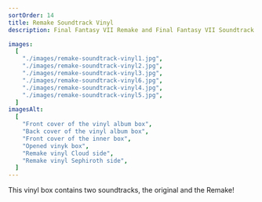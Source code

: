 ```yaml
---
sortOrder: 14
title: Remake Soundtrack Vinyl
description: Final Fantasy VII Remake and Final Fantasy VII Soundtrack Vinyl

images:
  [
    "./images/remake-soundtrack-vinyl1.jpg",
    "./images/remake-soundtrack-vinyl2.jpg",
    "./images/remake-soundtrack-vinyl3.jpg",
    "./images/remake-soundtrack-vinyl6.jpg",
    "./images/remake-soundtrack-vinyl4.jpg",
    "./images/remake-soundtrack-vinyl5.jpg",
  ]
imagesAlt:
  [
    "Front cover of the vinyl album box",
    "Back cover of the vinyl album box",
    "Front cover of the inner box",
    "Opened vinyk box",
    "Remake vinyl Cloud side",
    "Remake vinyl Sephiroth side",
  ]
---
```


This vinyl box contains two soundtracks, the original and the Remake!
